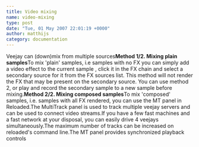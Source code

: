 ```yaml
---
title: Video mixing
name: video-mixing
type: post
date: "Tue, 01 May 2007 22:01:19 +0000"
author: matthijs
category: documentation
---
```

Veejay can (down)mix from multiple sources**Method 1/2. Mixing plain samples**To mix 'plain' samples, i.e samples with no FX you can simply add a video effect to the current sample , click it in the FX chain and select a secondary source for it from the FX sources list. This method will not render the FX that may be present on the secondary source. You can use method 2, or play and record the secondary sample to a new sample before mixing.**Method 2/2. Mixing composed samples**To mix 'composed' samples, i.e. samples with all FX rendered, you can use the MT panel in Reloaded.The MultiTrack panel is used to track multiple veejay servers and can be used to connect video streams.If you have a few fast machines and a fast network at your disposal, you can easily drive 4 veejays simultaneously.The maximum number of tracks can be increased on reloaded's command line.The MT panel provides synchronized playback controls